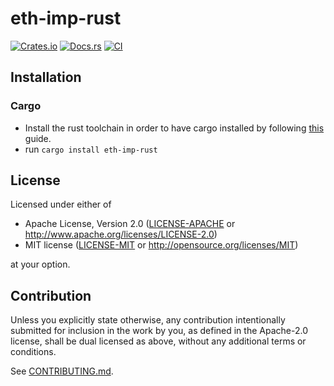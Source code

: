 # eth-imp-rust

[![Crates.io](https://img.shields.io/crates/v/eth-imp-rust.svg)](https://crates.io/crates/eth-imp-rust)
[![Docs.rs](https://docs.rs/eth-imp-rust/badge.svg)](https://docs.rs/eth-imp-rust)
[![CI](https://github.com/advock/eth-imp-rust/workflows/CI/badge.svg)](https://github.com/advock/eth-imp-rust/actions)

## Installation

### Cargo

* Install the rust toolchain in order to have cargo installed by following
  [this](https://www.rust-lang.org/tools/install) guide.
* run `cargo install eth-imp-rust`

## License

Licensed under either of

 * Apache License, Version 2.0
   ([LICENSE-APACHE](LICENSE-APACHE) or http://www.apache.org/licenses/LICENSE-2.0)
 * MIT license
   ([LICENSE-MIT](LICENSE-MIT) or http://opensource.org/licenses/MIT)

at your option.

## Contribution

Unless you explicitly state otherwise, any contribution intentionally submitted
for inclusion in the work by you, as defined in the Apache-2.0 license, shall be
dual licensed as above, without any additional terms or conditions.

See [CONTRIBUTING.md](CONTRIBUTING.md).
